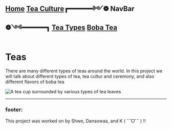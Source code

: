 [Home](https://github.com/319SoftDev/wiki-project-group-wya_dansowaa/edit/main/README.md)      [Tea Culture](https://github.com/319SoftDev/wiki-project-group-wya_dansowaa/blob/main/tea/Tea-Culture/what-is-tea-culture.md)┏━━━━━━༻❁ **NavBar** ❁༺━━━━━━┓ [Tea Types](https://github.com/319SoftDev/wiki-project-group-wya_dansowaa/blob/main/tea/Tea-Types/tea%20types.md) [Boba Tea](https://github.com/319SoftDev/wiki-project-group-wya_dansowaa/blob/main/tea/top-three-boba/ClassicBlackMilk.md)
----

# Teas
There are many different types of teas around the world. In this project we will talk about different types of tea, tea cultur and ceremony, and also different flavors of boba tea


![A tea cup surrounded by various types of tea leaves](https://d3i6fh83elv35t.cloudfront.net/static/2024/01/GettyImages-157418534-e1706305324274-1024x614.jpg)

---- 

### footer:
This project was worked on by Shwe, Dansowaa, and K 
( ˶ˆᗜˆ˵ ) !!
